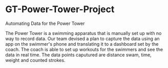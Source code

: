 # GT-Power-Tower-Project
Automating Data for the Power Tower

The Power Tower is a swimming apparatus that is manually set up with no way to record data. Our team devised a plan to capture the data using an app on the swimmer's phone and translating it to a dashboard set by the coach. The coach is able to set up workouts for the swimmers and see the data in real time. The data points caputured are distance swam, time, weight and counted strokes.

